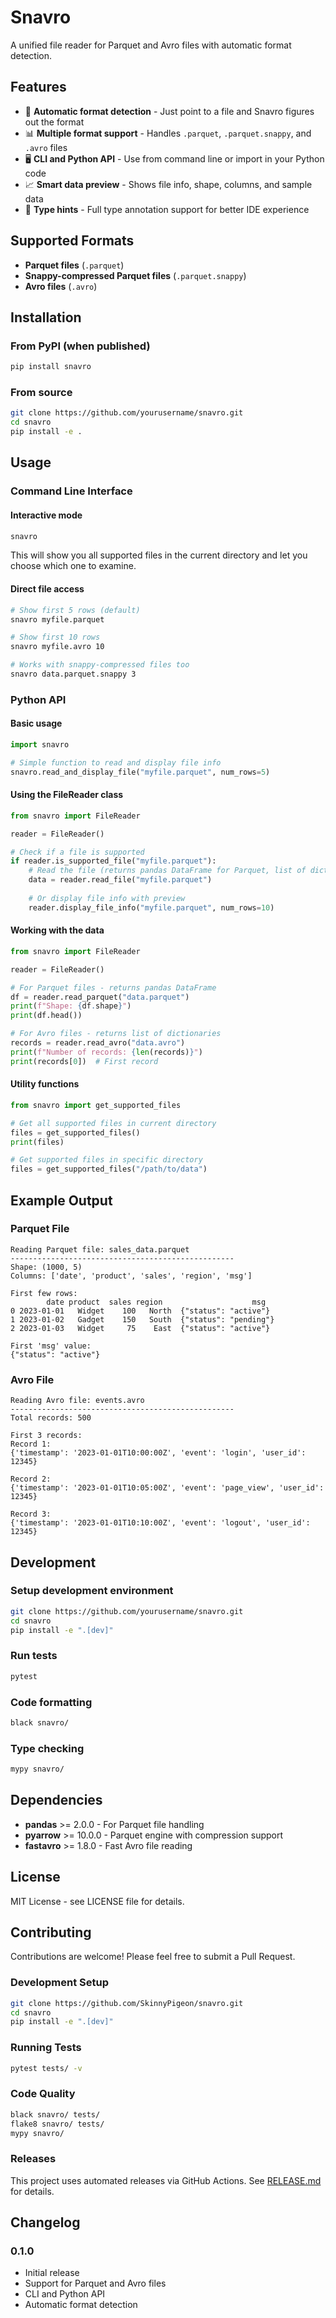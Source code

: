 # Snavro

A unified file reader for Parquet and Avro files with automatic format detection.

## Features

- 🚀 **Automatic format detection** - Just point to a file and Snavro figures out the format
- 📊 **Multiple format support** - Handles `.parquet`, `.parquet.snappy`, and `.avro` files
- 🖥️ **CLI and Python API** - Use from command line or import in your Python code
- 📈 **Smart data preview** - Shows file info, shape, columns, and sample data
- 🔧 **Type hints** - Full type annotation support for better IDE experience

## Supported Formats

- **Parquet files** (`.parquet`)
- **Snappy-compressed Parquet files** (`.parquet.snappy`)
- **Avro files** (`.avro`)

## Installation

### From PyPI (when published)

```bash
pip install snavro
```

### From source

```bash
git clone https://github.com/yourusername/snavro.git
cd snavro
pip install -e .
```

## Usage

### Command Line Interface

#### Interactive mode
```bash
snavro
```

This will show you all supported files in the current directory and let you choose which one to examine.

#### Direct file access
```bash
# Show first 5 rows (default)
snavro myfile.parquet

# Show first 10 rows
snavro myfile.avro 10

# Works with snappy-compressed files too
snavro data.parquet.snappy 3
```

### Python API

#### Basic usage

```python
import snavro

# Simple function to read and display file info
snavro.read_and_display_file("myfile.parquet", num_rows=5)
```

#### Using the FileReader class

```python
from snavro import FileReader

reader = FileReader()

# Check if a file is supported
if reader.is_supported_file("myfile.parquet"):
    # Read the file (returns pandas DataFrame for Parquet, list of dicts for Avro)
    data = reader.read_file("myfile.parquet")
    
    # Or display file info with preview
    reader.display_file_info("myfile.parquet", num_rows=10)
```

#### Working with the data

```python
from snavro import FileReader

reader = FileReader()

# For Parquet files - returns pandas DataFrame
df = reader.read_parquet("data.parquet")
print(f"Shape: {df.shape}")
print(df.head())

# For Avro files - returns list of dictionaries
records = reader.read_avro("data.avro")
print(f"Number of records: {len(records)}")
print(records[0])  # First record
```

#### Utility functions

```python
from snavro import get_supported_files

# Get all supported files in current directory
files = get_supported_files()
print(files)

# Get supported files in specific directory
files = get_supported_files("/path/to/data")
```

## Example Output

### Parquet File
```
Reading Parquet file: sales_data.parquet
--------------------------------------------------
Shape: (1000, 5)
Columns: ['date', 'product', 'sales', 'region', 'msg']

First few rows:
        date product  sales region                    msg
0 2023-01-01   Widget    100   North  {"status": "active"}
1 2023-01-02   Gadget    150   South  {"status": "pending"}
2 2023-01-03   Widget     75    East  {"status": "active"}

First 'msg' value:
{"status": "active"}
```

### Avro File
```
Reading Avro file: events.avro
--------------------------------------------------
Total records: 500

First 3 records:
Record 1:
{'timestamp': '2023-01-01T10:00:00Z', 'event': 'login', 'user_id': 12345}

Record 2:
{'timestamp': '2023-01-01T10:05:00Z', 'event': 'page_view', 'user_id': 12345}

Record 3:
{'timestamp': '2023-01-01T10:10:00Z', 'event': 'logout', 'user_id': 12345}
```

## Development

### Setup development environment

```bash
git clone https://github.com/yourusername/snavro.git
cd snavro
pip install -e ".[dev]"
```

### Run tests

```bash
pytest
```

### Code formatting

```bash
black snavro/
```

### Type checking

```bash
mypy snavro/
```

## Dependencies

- **pandas** >= 2.0.0 - For Parquet file handling
- **pyarrow** >= 10.0.0 - Parquet engine with compression support
- **fastavro** >= 1.8.0 - Fast Avro file reading

## License

MIT License - see LICENSE file for details.

## Contributing

Contributions are welcome! Please feel free to submit a Pull Request.

### Development Setup

```bash
git clone https://github.com/SkinnyPigeon/snavro.git
cd snavro
pip install -e ".[dev]"
```

### Running Tests

```bash
pytest tests/ -v
```

### Code Quality

```bash
black snavro/ tests/
flake8 snavro/ tests/
mypy snavro/
```

### Releases

This project uses automated releases via GitHub Actions. See [RELEASE.md](RELEASE.md) for details.

## Changelog

### 0.1.0
- Initial release
- Support for Parquet and Avro files
- CLI and Python API
- Automatic format detection 